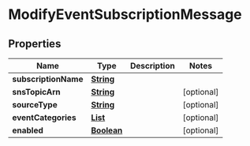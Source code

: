 

# ModifyEventSubscriptionMessage

<p/>

## Properties

| Name | Type | Description | Notes |
|------------ | ------------- | ------------- | -------------|
|**subscriptionName** | [**String**](String.md) |  |  |
|**snsTopicArn** | [**String**](String.md) |  |  [optional] |
|**sourceType** | [**String**](String.md) |  |  [optional] |
|**eventCategories** | [**List**](List.md) |  |  [optional] |
|**enabled** | [**Boolean**](Boolean.md) |  |  [optional] |



